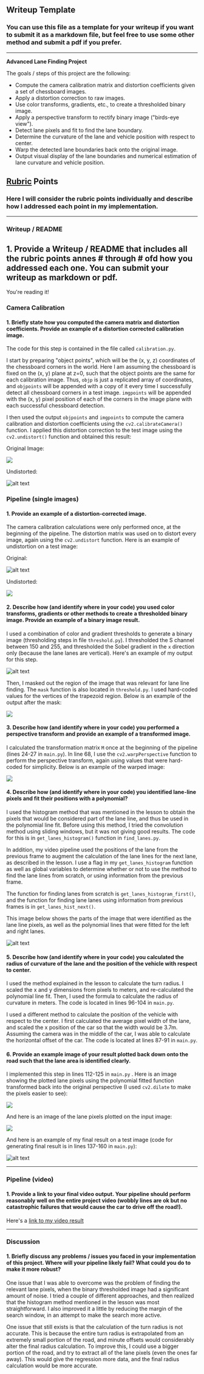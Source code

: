## Writeup Template

### You can use this file as a template for your writeup if you want to submit it as a markdown file, but feel free to use some other method and submit a pdf if you prefer.

---

**Advanced Lane Finding Project**

The goals / steps of this project are the following:

* Compute the camera calibration matrix and distortion coefficients given a set of chessboard images.
* Apply a distortion correction to raw images.
* Use color transforms, gradients, etc., to create a thresholded binary image.
* Apply a perspective transform to rectify binary image ("birds-eye view").
* Detect lane pixels and fit to find the lane boundary.
* Determine the curvature of the lane and vehicle position with respect to center.
* Warp the detected lane boundaries back onto the original image.
* Output visual display of the lane boundaries and numerical estimation of lane curvature and vehicle position.

[//]: # "Image References"
[image0]: ./output_images/checkerboard_orig.jpg
[image1]: ./output_images/checkerboard_undistort.jpg
[image2]: ./output_images/image.jpg
[image3]: ./output_images/image_undistort.jpg
[image4]: ./output_images/threshold.jpg
[image5]: ./output_images/masked.jpg
[image6]: ./output_images/warped.jpg
[image7]: ./output_images/histogram.jpg
[image8]: ./output_images/line_fit.jpg
[image9]: ./output_images/straight_lines1.jpg
[image10]: ./output_images/lane_pixels.jpg
[image11]: ./output_images/lane_pixels_plotted.jpg

## [Rubric](https://review.udacity.com/#!/rubrics/571/view) Points

### Here I will consider the rubric points individually and describe how I addressed each point in my implementation.  

---

### Writeup / README

## 1. Provide a Writeup / README that includes all the rubric points annes # through # ofd how you addressed each one.  You can submit your writeup as markdown or pdf.  

You're reading it!

### Camera Calibration

#### 1. Briefly state how you computed the camera matrix and distortion coefficients. Provide an example of a distortion corrected calibration image.

The code for this step is contained in the file called `calibration.py`.  

I start by preparing "object points", which will be the (x, y, z) coordinates of the chessboard corners in the world. Here I am assuming the chessboard is fixed on the (x, y) plane at z=0, such that the object points are the same for each calibration image.  Thus, `objp` is just a replicated array of coordinates, and `objpoints` will be appended with a copy of it every time I successfully detect all chessboard corners in a test image.  `imgpoints` will be appended with the (x, y) pixel position of each of the corners in the image plane with each successful chessboard detection.  

I then used the output `objpoints` and `imgpoints` to compute the camera calibration and distortion coefficients using the `cv2.calibrateCamera()` function.  I applied this distortion correction to the test image using the `cv2.undistort()` function and obtained this result: 



Original Image:

![][image0]

Undistorted:

![alt text][image1]

### Pipeline (single images)

#### 1. Provide an example of a distortion-corrected image.

The camera calibration calculations were only performed once, at the beginning of the pipeline. The distortion matrix was used on to distort every image, again using the `cv2.undistort` function. Here is an example of undistortion on a test image:

Original:

![alt text][image2]

Undistorted:

![][image3]



#### 2. Describe how (and identify where in your code) you used color transforms, gradients or other methods to create a thresholded binary image.  Provide an example of a binary image result.

I used a combination of color and gradient thresholds to generate a binary image (thresholding steps in file `threshold.py`). I thresholded the S channel between 150 and 255, and thresholded the Sobel gradient in the `x` direction only (because the lane lanes are vertical). Here's an example of my output for this step.

![alt text][image4]

Then, I masked out the region of the image that was relevant for lane line finding. The `mask` function is also located in `threshold.py`. I used hard-coded values for the vertices of the trapezoid region. Below is an example of the output after the mask:

![][image5]

#### 3. Describe how (and identify where in your code) you performed a perspective transform and provide an example of a transformed image.

I calculated the transformation matrix `M` once at the beginning of the pipeline (lines 24-27 in `main.py`). In line 68, I use the `cv2.warpPerspective` function to perform the perspective transform, again using values that were hard-coded for simplicity. Below is an example of the warped image:

![][image6]



#### 4. Describe how (and identify where in your code) you identified lane-line pixels and fit their positions with a polynomial?

I used the histogram method that was mentioned in the lesson to obtain the pixels that would be considered part of the lane line, and thus be used in the polynomial line fit. Before using this method, I tried the convolution method using sliding windows, but it was not giving good results. The code for this is in `get_lanes_histogram()` function in `find_lanes.py`. 

In addition, my video pipeline used the positions of the lane from the previous frame to augment the calculation of the lane lines for the next lane, as described in the lesson. I use a flag in my `get_lanes_histogram` function as well as global variables to determine whether or not to use the method to find the lane lines from scratch, or using information from the previous frame.

The function for finding lanes from scratch is `get_lanes_histogram_first()`, and the function for finding lane lanes using information from previous frames is in `get_lanes_hist_next()`.

This image below shows the parts of the image that were identified as the lane line pixels, as well as the polynomial lines that were fitted for the left and right lanes.

![alt text][image8]

#### 5. Describe how (and identify where in your code) you calculated the radius of curvature of the lane and the position of the vehicle with respect to center.

I used the method explained in the lesson to calculate the turn radius. I scaled the x and y dimensions from pixels to meters, and re-calculated the polynomial line fit. Then, I used the formula to calculate the radius of curvature in meters. The code is located in lines 96-104 in `main.py`.

I used a different method to calculate the position of the vehicle with respect to the center. I first calculated the average pixel width of the lane, and scaled the x position of the car so that the width would be 3.7m. Assuming the camera was in the middle of the car, I was able to calculate the horizontal offset of the car. The code is located at lines 87-91 in `main.py`.

#### 6. Provide an example image of your result plotted back down onto the road such that the lane area is identified clearly.

I implemented this step in lines 112-125 in `main.py` .  Here is an image showing the plotted lane pixels using the polynomial fitted function transformed back into the original perspective (I used `cv2.dilate` to make the pixels easier to see):

![][image10]



And here is an image of the lane pixels plotted on the input image:

![][image11]





And here is an example of my final result on a test image (code for generating final result is in lines 137-160 in `main.py`):

![alt text][image9]

---

### Pipeline (video)

#### 1. Provide a link to your final video output.  Your pipeline should perform reasonably well on the entire project video (wobbly lines are ok but no catastrophic failures that would cause the car to drive off the road!).

Here's a [link to my video result](./project_video_output.mp4)

---

### Discussion

#### 1. Briefly discuss any problems / issues you faced in your implementation of this project.  Where will your pipeline likely fail?  What could you do to make it more robust?

One issue that I was able to overcome was the problem of finding the relevant lane pixels, when the binary thresholded image had a significant amount of noise. I tried a couple of different approaches, and then realized that the histogram method mentioned in the lesson was most straightforward. I also improved it a little by reducing the margin of the search window, in an attempt to make the search more active.

One issue that still exists is that the calculation of the turn radius is not accurate. This is because the entire turn radius is extrapolated from an extremely small portion of the road, and minute offsets would considerably alter the final radius calculation. To improve this, I could use a bigger portion of the road, and try to extract all of the lane pixels (even the ones far away). This would give the regression more data, and the final radius calculation would be more accurate.

